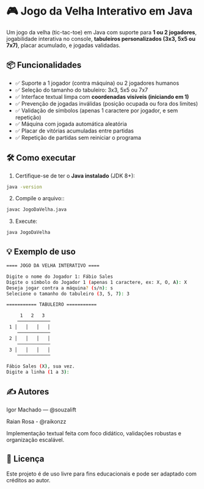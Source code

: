 # 🎮 Jogo da Velha Interativo em Java

Um jogo da velha (tic-tac-toe) em Java com suporte para **1 ou 2 jogadores**, jogabilidade interativa no console, **tabuleiros personalizados (3x3, 5x5 ou 7x7)**, placar acumulado, e jogadas validadas.

## 📦 Funcionalidades

- ✅ Suporte a 1 jogador (contra máquina) ou 2 jogadores humanos
- ✅ Seleção do tamanho do tabuleiro: 3x3, 5x5 ou 7x7
- ✅ Interface textual limpa com **coordenadas visíveis (iniciando em 1)**
- ✅ Prevenção de jogadas inválidas (posição ocupada ou fora dos limites)
- ✅ Validação de símbolos (apenas 1 caractere por jogador, e sem repetição)
- ✅ Máquina com jogada automática aleatória
- ✅ Placar de vitórias acumuladas entre partidas
- ✅ Repetição de partidas sem reiniciar o programa

## 🛠️ Como executar

1. Certifique-se de ter o **Java instalado** (JDK 8+):

```bash
java -version
```

2. Compile o arquivo::

```bash
javac JogoDaVelha.java
```

3. Execute:

```bash
java JogoDaVelha
```

## 💡 Exemplo de uso

```bash
==== JOGO DA VELHA INTERATIVO ====

Digite o nome do Jogador 1: Fábio Sales
Digite o símbolo do Jogador 1 (apenas 1 caractere, ex: X, O, A): X
Deseja jogar contra a máquina? (s/n): s
Selecione o tamanho do tabuleiro (3, 5, 7): 3

=========== TABULEIRO ===========

     1   2   3
    ────────────
 1 │   │   │   │
    ────────────
 2 │   │   │   │
    ────────────
 3 │   │   │   │
    ────────────

Fábio Sales (X), sua vez.
Digite a linha (1 a 3):

```

## ✍️ Autores

Igor Machado — @souzalift

Raian Rosa - @raikonzz

Implementação textual feita com foco didático, validações robustas e organização escalável.

## 📄 Licença

Este projeto é de uso livre para fins educacionais e pode ser adaptado com créditos ao autor.
